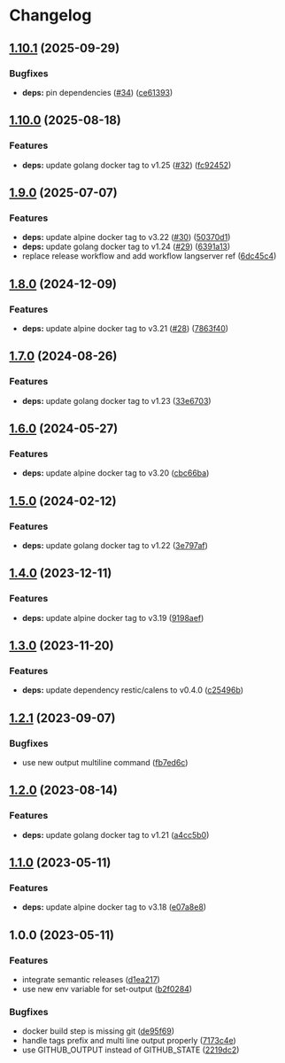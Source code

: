 # Changelog

## [1.10.1](https://github.com/actionhippie/calens/compare/v1.10.0...v1.10.1) (2025-09-29)


### Bugfixes

* **deps:** pin dependencies ([#34](https://github.com/actionhippie/calens/issues/34)) ([ce61393](https://github.com/actionhippie/calens/commit/ce6139374aadecde769c92b7b5d8de6f37e98ad5))

## [1.10.0](https://github.com/actionhippie/calens/compare/v1.9.0...v1.10.0) (2025-08-18)


### Features

* **deps:** update golang docker tag to v1.25 ([#32](https://github.com/actionhippie/calens/issues/32)) ([fc92452](https://github.com/actionhippie/calens/commit/fc92452d0ccf3ba04674b2e45a87d59595f80ffa))

## [1.9.0](https://github.com/actionhippie/calens/compare/v1.8.0...v1.9.0) (2025-07-07)


### Features

* **deps:** update alpine docker tag to v3.22 ([#30](https://github.com/actionhippie/calens/issues/30)) ([50370d1](https://github.com/actionhippie/calens/commit/50370d1cbca410094788eaaf8b6a7a7ff8209768))
* **deps:** update golang docker tag to v1.24 ([#29](https://github.com/actionhippie/calens/issues/29)) ([6391a13](https://github.com/actionhippie/calens/commit/6391a1310239568d2fa7509aabc75949d531be01))
* replace release workflow and add workflow langserver ref ([6dc45c4](https://github.com/actionhippie/calens/commit/6dc45c46c5efdd76cea6219574b64c3cef899491))

## [1.8.0](https://github.com/actionhippie/calens/compare/v1.7.0...v1.8.0) (2024-12-09)


### Features

* **deps:** update alpine docker tag to v3.21 ([#28](https://github.com/actionhippie/calens/issues/28)) ([7863f40](https://github.com/actionhippie/calens/commit/7863f400f9fafa04d84320be11cccc61fd0ae687))

## [1.7.0](https://github.com/actionhippie/calens/compare/v1.6.0...v1.7.0) (2024-08-26)


### Features

* **deps:** update golang docker tag to v1.23 ([33e6703](https://github.com/actionhippie/calens/commit/33e6703669069579b53b30b7aae477e1a4bde2c1))

## [1.6.0](https://github.com/actionhippie/calens/compare/v1.5.0...v1.6.0) (2024-05-27)


### Features

* **deps:** update alpine docker tag to v3.20 ([cbc66ba](https://github.com/actionhippie/calens/commit/cbc66ba4afd9395f0714a963fb2fcb3269e0f73b))

## [1.5.0](https://github.com/actionhippie/calens/compare/v1.4.0...v1.5.0) (2024-02-12)


### Features

* **deps:** update golang docker tag to v1.22 ([3e797af](https://github.com/actionhippie/calens/commit/3e797af11735693034c45bfa00606f97d28e326c))

## [1.4.0](https://github.com/actionhippie/calens/compare/v1.3.0...v1.4.0) (2023-12-11)


### Features

* **deps:** update alpine docker tag to v3.19 ([9198aef](https://github.com/actionhippie/calens/commit/9198aef7bcb7819d228c1ee73f790349677b9712))

## [1.3.0](https://github.com/actionhippie/calens/compare/v1.2.1...v1.3.0) (2023-11-20)


### Features

* **deps:** update dependency restic/calens to v0.4.0 ([c25496b](https://github.com/actionhippie/calens/commit/c25496b627cf46c1984c0dd3f6986e295e8defd2))

## [1.2.1](https://github.com/actionhippie/calens/compare/v1.2.0...v1.2.1) (2023-09-07)


### Bugfixes

* use new output multiline command ([fb7ed6c](https://github.com/actionhippie/calens/commit/fb7ed6cafab22901e05ba19b9ed11657241a339a))

## [1.2.0](https://github.com/actionhippie/calens/compare/v1.1.0...v1.2.0) (2023-08-14)


### Features

* **deps:** update golang docker tag to v1.21 ([a4cc5b0](https://github.com/actionhippie/calens/commit/a4cc5b0803a895dc5c41026214f143d66d3e49a1))

## [1.1.0](https://github.com/actionhippie/calens/compare/v1.0.0...v1.1.0) (2023-05-11)


### Features

* **deps:** update alpine docker tag to v3.18 ([e07a8e8](https://github.com/actionhippie/calens/commit/e07a8e87eaa91179a091241e94c9179b533dfc21))

## 1.0.0 (2023-05-11)


### Features

* integrate semantic releases ([d1ea217](https://github.com/actionhippie/calens/commit/d1ea217f80b616948ff2c3fd12dcba206cf8b638))
* use new env variable for set-output ([b2f0284](https://github.com/actionhippie/calens/commit/b2f0284753db9695345e7d9ac1dba0bf9a63b00c))


### Bugfixes

* docker build step is missing git ([de95f69](https://github.com/actionhippie/calens/commit/de95f69b84994169d225dc38841f8a0f1841956f))
* handle tags prefix and multi line output properly ([7173c4e](https://github.com/actionhippie/calens/commit/7173c4e1301d8306ff01a7e9aeabbf27d5e3bdac))
* use GITHUB_OUTPUT instead of GITHUB_STATE ([2219dc2](https://github.com/actionhippie/calens/commit/2219dc22d1204ae4b7cae92f96374dd9f555f377))

